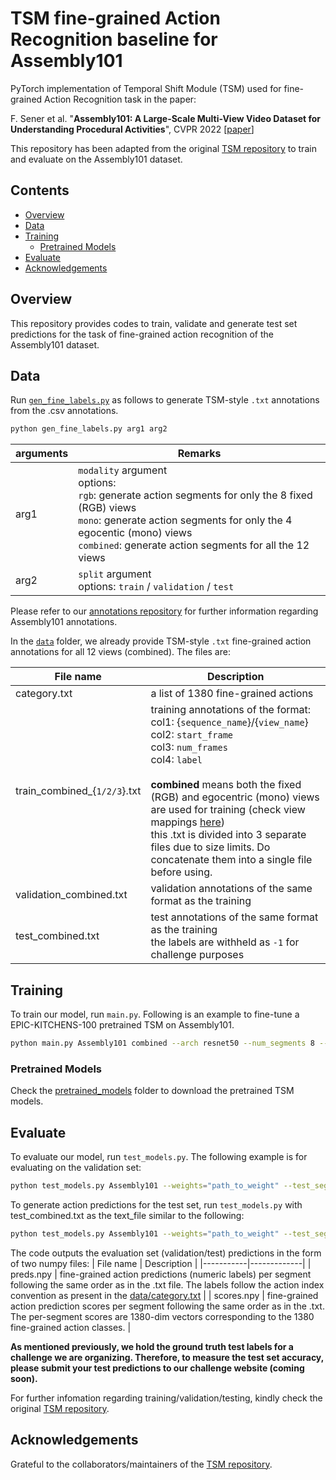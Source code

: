 # TSM fine-grained Action Recognition baseline for Assembly101

PyTorch implementation of Temporal Shift Module (TSM) used for fine-grained Action Recognition task in the paper:

F. Sener et al. "**Assembly101: A Large-Scale Multi-View Video Dataset for Understanding Procedural Activities**", CVPR 2022 [[paper](https://arxiv.org/pdf/2203.14712.pdf)]

This repository has been adapted from the original [TSM repository](https://github.com/mit-han-lab/temporal-shift-module) to train and evaluate on the Assembly101 dataset.

## Contents
* [Overview](#overview)
* [Data](#data)
* [Training](#training)
    * [Pretrained Models](#pretrained-models)
* [Evaluate](#evaluate)
* [Acknowledgements](#acknowledgements)

## Overview

This repository provides codes to train, validate and generate test set predictions for the task of fine-grained action recognition of the Assembly101 dataset.

## Data

Run [`gen_fine_labels.py`](/gen_fine_labels.py) as follows to generate TSM-style `.txt` annotations from the .csv annotations.

```bash
python gen_fine_labels.py arg1 arg2
```
| arguments | Remarks |
|-----------|---------|
| arg1 | `modality` argument <br> options: <br> `rgb`: generate action segments for only the 8 fixed (RGB) views <br> `mono`: generate action segments for only the 4 egocentic (mono) views <br> `combined`: generate action segments for all the 12 views |
| arg2 | `split` argument <br> options: `train` / `validation` / `test` |

Please refer to our [annotations repository](https://github.com/assembly-101/assembly101-annotations) for further information regarding Assembly101 annotations.

In the [`data`](data) folder, we already provide TSM-style `.txt` fine-grained action annotations for all 12 views (combined). The files are:

| File name | Description |
|-----------|-------------|
| category.txt | a list of 1380 fine-grained actions |
| train_combined_{`1/2/3`}.txt | training annotations of the format: <br> col1: {`sequence_name`}/{`view_name`} <br> col2: `start_frame` <br> col3: `num_frames` <br> col4: `label` <br> <br> **combined** means both the fixed (RGB) and egocentric (mono) views are used for training (check view mappings [here](https://github.com/assembly-101/assembly101-download-scripts#which-camera_ids-correspond-to-which-views-)) <br> this .txt is divided into 3 separate files due to size limits. Do concatenate them into a single file before using. |
| validation_combined.txt | validation annotations of the same format as the training |
| test_combined.txt | test annotations of the same format as the training <br> the labels are withheld as `-1` for challenge purposes |

## Training

To train our model, run `main.py`. Following is an example to fine-tune a EPIC-KITCHENS-100 pretrained TSM on Assembly101.

```bash
python main.py Assembly101 combined --arch resnet50 --num_segments 8 --gd 20 --lr 0.001 --lr_steps 20 40 --epochs 50 --batch-size 64 -j 16 --dropout 0.5 --consensus_type=avg --eval-freq=1 --shift --shift_div=8 --shift_place=blockres --npb --tune_from=pretrained_models/tsm_rgb_epic.ckpt
```

### Pretrained Models

Check the [pretrained_models](pretrained_models) folder to download the pretrained TSM models.

## Evaluate

To evaluate our model, run `test_models.py`. The following example is for evaluating on the validation set:

```bash
python test_models.py Assembly101 --weights="path_to_weight" --test_segments 8 --batch_size 64 -j 16 --test_crops 1
```

To generate action predictions for the test set, run `test_models.py` with test_combined.txt as the text_file similar to the following:

```bash
python test_models.py Assembly101 --weights="path_to_weight" --test_segments 8 --batch_size 64 -j 16 --test_crops 1 --text_file data/test_combined.txt
```
The code outputs the evaluation set (validation/test) predictions in the form of two numpy files:
| File name | Description |
|-----------|-------------|
| preds.npy | fine-grained action predictions (numeric labels) per segment following the same order as in the .txt file. The labels follow the action index convention as present in the [data/category.txt](data/category.txt) |
| scores.npy | fine-grained action prediction scores per segment following the same order as in the .txt. The per-segment scores are 1380-dim vectors corresponding to the 1380 fine-grained action classes. |

**As mentioned previously, we hold the ground truth test labels for a challenge we are organizing. Therefore, to measure the test set accuracy, please submit your test predictions to our challenge website (coming soon).**

For further infomation regarding training/validation/testing, kindly check the original [TSM repository](https://github.com/mit-han-lab/temporal-shift-module#testing).

## Acknowledgements

Grateful to the collaborators/maintainers of the [TSM repository](https://github.com/mit-han-lab/temporal-shift-module).
